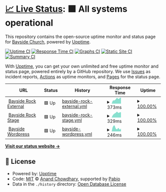 # [📈 Live Status](https://bayside-church.github.io/bayside_upptime): <!--live status--> **🟩 All systems operational**

This repository contains the open-source uptime monitor and status page for [Bayside Church](https://www.baysideonline.com), powered by [Upptime](https://github.com/upptime/upptime).

[![Uptime CI](https://github.com/bayside-church/bayside_upptime/workflows/Uptime%20CI/badge.svg)](https://github.com/bayside-church/bayside_upptime/actions?query=workflow%3A%22Uptime+CI%22)
[![Response Time CI](https://github.com/bayside-church/bayside_upptime/workflows/Response%20Time%20CI/badge.svg)](https://github.com/bayside-church/bayside_upptime/actions?query=workflow%3A%22Response+Time+CI%22)
[![Graphs CI](https://github.com/bayside-church/bayside_upptime/workflows/Graphs%20CI/badge.svg)](https://github.com/bayside-church/bayside_upptime/actions?query=workflow%3A%22Graphs+CI%22)
[![Static Site CI](https://github.com/bayside-church/bayside_upptime/workflows/Static%20Site%20CI/badge.svg)](https://github.com/bayside-church/bayside_upptime/actions?query=workflow%3A%22Static+Site+CI%22)
[![Summary CI](https://github.com/bayside-church/bayside_upptime/workflows/Summary%20CI/badge.svg)](https://github.com/bayside-church/bayside_upptime/actions?query=workflow%3A%22Summary+CI%22)

With [Upptime](https://upptime.js.org), you can get your own unlimited and free uptime monitor and status page, powered entirely by a GitHub repository. We use [Issues](https://github.com/bayside-church/bayside_upptime/issues) as incident reports, [Actions](https://github.com/bayside-church/bayside_upptime/actions) as uptime monitors, and [Pages](https://bayside-church.github.io/bayside_upptime) for the status page.

<!--start: status pages-->
<!-- This summary is generated by Upptime (https://github.com/upptime/upptime) -->
<!-- Do not edit this manually, your changes will be overwritten -->
<!-- prettier-ignore -->
| URL | Status | History | Response Time | Uptime |
| --- | ------ | ------- | ------------- | ------ |
| <img alt="" src="https://icons.duckduckgo.com/ip3/my.baysideonline.com.ico" height="13"> [Bayside Rock External](https://my.baysideonline.com) | 🟩 Up | [bayside-rock-external.yml](https://github.com/bayside-church/bayside_upptime/commits/HEAD/history/bayside-rock-external.yml) | <details><summary><img alt="Response time graph" src="./graphs/bayside-rock-external/response-time-week.png" height="20"> 373ms</summary><br><a href="https://bayside-church.github.io/bayside_upptime/history/bayside-rock-external"><img alt="Response time 345" src="https://img.shields.io/endpoint?url=https%3A%2F%2Fraw.githubusercontent.com%2Fbayside-church%2Fbayside_upptime%2FHEAD%2Fapi%2Fbayside-rock-external%2Fresponse-time.json"></a><br><a href="https://bayside-church.github.io/bayside_upptime/history/bayside-rock-external"><img alt="24-hour response time 499" src="https://img.shields.io/endpoint?url=https%3A%2F%2Fraw.githubusercontent.com%2Fbayside-church%2Fbayside_upptime%2FHEAD%2Fapi%2Fbayside-rock-external%2Fresponse-time-day.json"></a><br><a href="https://bayside-church.github.io/bayside_upptime/history/bayside-rock-external"><img alt="7-day response time 373" src="https://img.shields.io/endpoint?url=https%3A%2F%2Fraw.githubusercontent.com%2Fbayside-church%2Fbayside_upptime%2FHEAD%2Fapi%2Fbayside-rock-external%2Fresponse-time-week.json"></a><br><a href="https://bayside-church.github.io/bayside_upptime/history/bayside-rock-external"><img alt="30-day response time 340" src="https://img.shields.io/endpoint?url=https%3A%2F%2Fraw.githubusercontent.com%2Fbayside-church%2Fbayside_upptime%2FHEAD%2Fapi%2Fbayside-rock-external%2Fresponse-time-month.json"></a><br><a href="https://bayside-church.github.io/bayside_upptime/history/bayside-rock-external"><img alt="1-year response time 345" src="https://img.shields.io/endpoint?url=https%3A%2F%2Fraw.githubusercontent.com%2Fbayside-church%2Fbayside_upptime%2FHEAD%2Fapi%2Fbayside-rock-external%2Fresponse-time-year.json"></a></details> | <details><summary><a href="https://bayside-church.github.io/bayside_upptime/history/bayside-rock-external">100.00%</a></summary><a href="https://bayside-church.github.io/bayside_upptime/history/bayside-rock-external"><img alt="All-time uptime 99.95%" src="https://img.shields.io/endpoint?url=https%3A%2F%2Fraw.githubusercontent.com%2Fbayside-church%2Fbayside_upptime%2FHEAD%2Fapi%2Fbayside-rock-external%2Fuptime.json"></a><br><a href="https://bayside-church.github.io/bayside_upptime/history/bayside-rock-external"><img alt="24-hour uptime 100.00%" src="https://img.shields.io/endpoint?url=https%3A%2F%2Fraw.githubusercontent.com%2Fbayside-church%2Fbayside_upptime%2FHEAD%2Fapi%2Fbayside-rock-external%2Fuptime-day.json"></a><br><a href="https://bayside-church.github.io/bayside_upptime/history/bayside-rock-external"><img alt="7-day uptime 100.00%" src="https://img.shields.io/endpoint?url=https%3A%2F%2Fraw.githubusercontent.com%2Fbayside-church%2Fbayside_upptime%2FHEAD%2Fapi%2Fbayside-rock-external%2Fuptime-week.json"></a><br><a href="https://bayside-church.github.io/bayside_upptime/history/bayside-rock-external"><img alt="30-day uptime 100.00%" src="https://img.shields.io/endpoint?url=https%3A%2F%2Fraw.githubusercontent.com%2Fbayside-church%2Fbayside_upptime%2FHEAD%2Fapi%2Fbayside-rock-external%2Fuptime-month.json"></a><br><a href="https://bayside-church.github.io/bayside_upptime/history/bayside-rock-external"><img alt="1-year uptime 99.95%" src="https://img.shields.io/endpoint?url=https%3A%2F%2Fraw.githubusercontent.com%2Fbayside-church%2Fbayside_upptime%2FHEAD%2Fapi%2Fbayside-rock-external%2Fuptime-year.json"></a></details>
| <img alt="" src="https://icons.duckduckgo.com/ip3/stage-staff.baysideonline.com.ico" height="13"> [Bayside Rock Stage](https://stage-staff.baysideonline.com) | 🟩 Up | [bayside-rock-stage.yml](https://github.com/bayside-church/bayside_upptime/commits/HEAD/history/bayside-rock-stage.yml) | <details><summary><img alt="Response time graph" src="./graphs/bayside-rock-stage/response-time-week.png" height="20"> 329ms</summary><br><a href="https://bayside-church.github.io/bayside_upptime/history/bayside-rock-stage"><img alt="Response time 355" src="https://img.shields.io/endpoint?url=https%3A%2F%2Fraw.githubusercontent.com%2Fbayside-church%2Fbayside_upptime%2FHEAD%2Fapi%2Fbayside-rock-stage%2Fresponse-time.json"></a><br><a href="https://bayside-church.github.io/bayside_upptime/history/bayside-rock-stage"><img alt="24-hour response time 383" src="https://img.shields.io/endpoint?url=https%3A%2F%2Fraw.githubusercontent.com%2Fbayside-church%2Fbayside_upptime%2FHEAD%2Fapi%2Fbayside-rock-stage%2Fresponse-time-day.json"></a><br><a href="https://bayside-church.github.io/bayside_upptime/history/bayside-rock-stage"><img alt="7-day response time 329" src="https://img.shields.io/endpoint?url=https%3A%2F%2Fraw.githubusercontent.com%2Fbayside-church%2Fbayside_upptime%2FHEAD%2Fapi%2Fbayside-rock-stage%2Fresponse-time-week.json"></a><br><a href="https://bayside-church.github.io/bayside_upptime/history/bayside-rock-stage"><img alt="30-day response time 312" src="https://img.shields.io/endpoint?url=https%3A%2F%2Fraw.githubusercontent.com%2Fbayside-church%2Fbayside_upptime%2FHEAD%2Fapi%2Fbayside-rock-stage%2Fresponse-time-month.json"></a><br><a href="https://bayside-church.github.io/bayside_upptime/history/bayside-rock-stage"><img alt="1-year response time 355" src="https://img.shields.io/endpoint?url=https%3A%2F%2Fraw.githubusercontent.com%2Fbayside-church%2Fbayside_upptime%2FHEAD%2Fapi%2Fbayside-rock-stage%2Fresponse-time-year.json"></a></details> | <details><summary><a href="https://bayside-church.github.io/bayside_upptime/history/bayside-rock-stage">100.00%</a></summary><a href="https://bayside-church.github.io/bayside_upptime/history/bayside-rock-stage"><img alt="All-time uptime 100.00%" src="https://img.shields.io/endpoint?url=https%3A%2F%2Fraw.githubusercontent.com%2Fbayside-church%2Fbayside_upptime%2FHEAD%2Fapi%2Fbayside-rock-stage%2Fuptime.json"></a><br><a href="https://bayside-church.github.io/bayside_upptime/history/bayside-rock-stage"><img alt="24-hour uptime 100.00%" src="https://img.shields.io/endpoint?url=https%3A%2F%2Fraw.githubusercontent.com%2Fbayside-church%2Fbayside_upptime%2FHEAD%2Fapi%2Fbayside-rock-stage%2Fuptime-day.json"></a><br><a href="https://bayside-church.github.io/bayside_upptime/history/bayside-rock-stage"><img alt="7-day uptime 100.00%" src="https://img.shields.io/endpoint?url=https%3A%2F%2Fraw.githubusercontent.com%2Fbayside-church%2Fbayside_upptime%2FHEAD%2Fapi%2Fbayside-rock-stage%2Fuptime-week.json"></a><br><a href="https://bayside-church.github.io/bayside_upptime/history/bayside-rock-stage"><img alt="30-day uptime 100.00%" src="https://img.shields.io/endpoint?url=https%3A%2F%2Fraw.githubusercontent.com%2Fbayside-church%2Fbayside_upptime%2FHEAD%2Fapi%2Fbayside-rock-stage%2Fuptime-month.json"></a><br><a href="https://bayside-church.github.io/bayside_upptime/history/bayside-rock-stage"><img alt="1-year uptime 100.00%" src="https://img.shields.io/endpoint?url=https%3A%2F%2Fraw.githubusercontent.com%2Fbayside-church%2Fbayside_upptime%2FHEAD%2Fapi%2Fbayside-rock-stage%2Fuptime-year.json"></a></details>
| <img alt="" src="https://icons.duckduckgo.com/ip3/www.baysideonline.com.ico" height="13"> [Bayside Wordpress](https://www.baysideonline.com) | 🟩 Up | [bayside-wordpress.yml](https://github.com/bayside-church/bayside_upptime/commits/HEAD/history/bayside-wordpress.yml) | <details><summary><img alt="Response time graph" src="./graphs/bayside-wordpress/response-time-week.png" height="20"> 246ms</summary><br><a href="https://bayside-church.github.io/bayside_upptime/history/bayside-wordpress"><img alt="Response time 264" src="https://img.shields.io/endpoint?url=https%3A%2F%2Fraw.githubusercontent.com%2Fbayside-church%2Fbayside_upptime%2FHEAD%2Fapi%2Fbayside-wordpress%2Fresponse-time.json"></a><br><a href="https://bayside-church.github.io/bayside_upptime/history/bayside-wordpress"><img alt="24-hour response time 197" src="https://img.shields.io/endpoint?url=https%3A%2F%2Fraw.githubusercontent.com%2Fbayside-church%2Fbayside_upptime%2FHEAD%2Fapi%2Fbayside-wordpress%2Fresponse-time-day.json"></a><br><a href="https://bayside-church.github.io/bayside_upptime/history/bayside-wordpress"><img alt="7-day response time 246" src="https://img.shields.io/endpoint?url=https%3A%2F%2Fraw.githubusercontent.com%2Fbayside-church%2Fbayside_upptime%2FHEAD%2Fapi%2Fbayside-wordpress%2Fresponse-time-week.json"></a><br><a href="https://bayside-church.github.io/bayside_upptime/history/bayside-wordpress"><img alt="30-day response time 269" src="https://img.shields.io/endpoint?url=https%3A%2F%2Fraw.githubusercontent.com%2Fbayside-church%2Fbayside_upptime%2FHEAD%2Fapi%2Fbayside-wordpress%2Fresponse-time-month.json"></a><br><a href="https://bayside-church.github.io/bayside_upptime/history/bayside-wordpress"><img alt="1-year response time 264" src="https://img.shields.io/endpoint?url=https%3A%2F%2Fraw.githubusercontent.com%2Fbayside-church%2Fbayside_upptime%2FHEAD%2Fapi%2Fbayside-wordpress%2Fresponse-time-year.json"></a></details> | <details><summary><a href="https://bayside-church.github.io/bayside_upptime/history/bayside-wordpress">100.00%</a></summary><a href="https://bayside-church.github.io/bayside_upptime/history/bayside-wordpress"><img alt="All-time uptime 99.89%" src="https://img.shields.io/endpoint?url=https%3A%2F%2Fraw.githubusercontent.com%2Fbayside-church%2Fbayside_upptime%2FHEAD%2Fapi%2Fbayside-wordpress%2Fuptime.json"></a><br><a href="https://bayside-church.github.io/bayside_upptime/history/bayside-wordpress"><img alt="24-hour uptime 100.00%" src="https://img.shields.io/endpoint?url=https%3A%2F%2Fraw.githubusercontent.com%2Fbayside-church%2Fbayside_upptime%2FHEAD%2Fapi%2Fbayside-wordpress%2Fuptime-day.json"></a><br><a href="https://bayside-church.github.io/bayside_upptime/history/bayside-wordpress"><img alt="7-day uptime 100.00%" src="https://img.shields.io/endpoint?url=https%3A%2F%2Fraw.githubusercontent.com%2Fbayside-church%2Fbayside_upptime%2FHEAD%2Fapi%2Fbayside-wordpress%2Fuptime-week.json"></a><br><a href="https://bayside-church.github.io/bayside_upptime/history/bayside-wordpress"><img alt="30-day uptime 100.00%" src="https://img.shields.io/endpoint?url=https%3A%2F%2Fraw.githubusercontent.com%2Fbayside-church%2Fbayside_upptime%2FHEAD%2Fapi%2Fbayside-wordpress%2Fuptime-month.json"></a><br><a href="https://bayside-church.github.io/bayside_upptime/history/bayside-wordpress"><img alt="1-year uptime 99.89%" src="https://img.shields.io/endpoint?url=https%3A%2F%2Fraw.githubusercontent.com%2Fbayside-church%2Fbayside_upptime%2FHEAD%2Fapi%2Fbayside-wordpress%2Fuptime-year.json"></a></details>

<!--end: status pages-->

[**Visit our status website →**](https://bayside-church.github.io/bayside_upptime)

## 📄 License

- Powered by: [Upptime](https://github.com/upptime/upptime)
- Code: [MIT](./LICENSE) © [Anand Chowdhary](https://anandchowdhary.com), supported by [Pabio](https://pabio.com)
- Data in the `./history` directory: [Open Database License](https://opendatacommons.org/licenses/odbl/1-0/)
